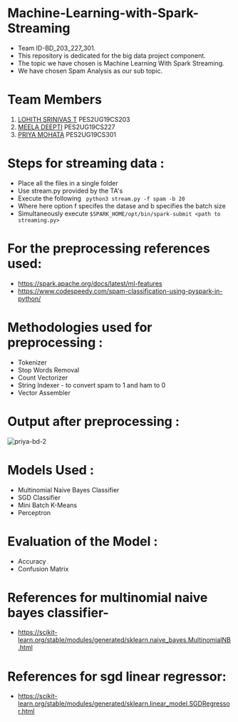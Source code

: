 # Machine-Learning-with-Spark-Streaming
- Team ID-BD_203_227_301.
- This repository is dedicated for the big data project component.
- The topic we have chosen is Machine Learning With Spark Streaming.
- We have chosen Spam Analysis as our sub topic.

# Team Members

1) [LOHITH SRINIVAS T](https://github.com/lohith261201) PES2UG19CS203 
2) [MEELA DEEPTI](https://github.com/Priya2410) PES2UG19CS227
3) [PRIYA MOHATA](https://github.com/deeptimeela) PES2UG19CS301 


# Steps for streaming data :
- Place all the files in a single folder 
- Use stream.py provided by the TA's 
- Execute the following ``` python3 stream.py -f spam -b 20```
- Where here option f specifes the datase and b specifies the batch size
- Simultaneously execute ```$SPARK_HOME/opt/bin/spark-submit <path to streaming.py>```

# For the preprocessing references used: 
-  https://spark.apache.org/docs/latest/ml-features
-  https://www.codespeedy.com/spam-classification-using-pyspark-in-python/

# Methodologies used for preprocessing :
- Tokenizer
- Stop Words Removal
- Count Vectorizer
- String Indexer - to convert spam to 1 and ham to 0
- Vector Assembler

# Output after preprocessing : 
![priya-bd-2](https://user-images.githubusercontent.com/56394628/144718670-49e91e19-b757-4be1-b550-83362f80145b.png)

# Models Used :
- Multinomial Naive Bayes Classifier
- SGD Classifier 
- Mini Batch K-Means
- Perceptron 

# Evaluation of the Model :
- Accuracy
- Confusion Matrix 

# References for multinomial naive bayes classifier-
- https://scikit-learn.org/stable/modules/generated/sklearn.naive_bayes.MultinomialNB.html

# References for sgd linear regressor:
- https://scikit-learn.org/stable/modules/generated/sklearn.linear_model.SGDRegressor.html




